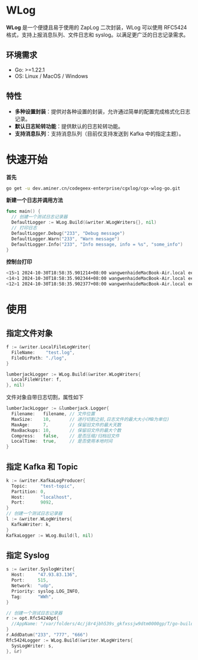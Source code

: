 # WLog

**WLog** 是一个便捷且易于使用的 ZapLog 二次封装，WLog 可以使用 RFC5424 格式，支持上报消息队列、文件日志和 syslog。以满足更广泛的日志记录需求。

## 环境需求

- Go: >=1.22.1
- OS: Linux / MacOS / Windows

## 特性

- **多种设置封装**：提供对各种设置的封装，允许通过简单的配置完成格式化日志记录。
- **默认日志轮转功能**：提供默认的日志轮转功能。
- **支持消息队列**：支持消息队列（目前仅支持发送到 Kafka 中的指定主题）。

# 快速开始

**首先**

```bash
go get -u dev.aminer.cn/codegeex-enterprise/cgxlog/cgx-wlog-go.git
```

**新建一个日志并调用方法**

```go
func main() {
  // 创建一个测试日志记录器
  DefaultLogger := WLog.Build(&writer.WLogWriters{}, nil)
  // 打印日志
  DefaultLogger.Debug("233", "Debug message")
  DefaultLogger.Warn("233", "Warn message")
  DefaultLogger.Info("233", "Info message, info = %s", "some_info")
}
```

**控制台打印**

```bash
<15>1 2024-10-30T18:58:35.901214+08:00 wangwenhaideMacBook-Air.local eex_enterprise_wlog_test__TestDefaultLogger.test 67231 233 [] Debug message
<14>1 2024-10-30T18:58:35.902344+08:00 wangwenhaideMacBook-Air.local eex_enterprise_wlog_test__TestDefaultLogger.test 67231 233 [] Info message
<12>1 2024-10-30T18:58:35.902377+08:00 wangwenhaideMacBook-Air.local eex_enterprise_wlog_test__TestDefaultLogger.test 67231 233 [] Warn message
```

# 使用

## 指定文件对象

```go
f := &writer.LocalFileLogWriter{
  FileName:    "test.log",
  FileDirPath: "./log",
}

lumberjackLogger := WLog.Build(&writer.WLogWriters{
  LocalFileWriter: f,
}, nil)
```

文件对象自带日志切割，属性如下

```go
lumberJackLogger := &lumberjack.Logger{
  Filename:   filename, // 文件位置
  MaxSize:    10,       // 进行切割之前,日志文件的最大大小(MB为单位)
  MaxAge:     7,        // 保留旧文件的最大天数
  MaxBackups: 10,       // 保留旧文件的最大个数
  Compress:   false,    // 是否压缩/归档旧文件
  LocalTime:  true,     // 是否使用本地时间
}
```

## 指定 Kafka 和 Topic

```go
k := &writer.KafkaLogProducer{
  Topic:     "test-topic",
  Partition: 0,
  Host:      "localhost",
  Port:      9092,
}
// 创建一个测试日志记录器
l := &writer.WLogWriters{
  KafkaWriter: k,
}
KafkaLogger := WLog.Build(l, nil)
```

## 指定 Syslog

```go
s := &writer.SyslogWriter{
  Host:     "47.93.83.136",
  Port:     515,
  Network:  "udp",
  Priority: syslog.LOG_INFO,
  Tag:      "WWh",
}

// 创建一个测试日志记录器
r := opt.Rfc5424Opt{
  //AppName: "/var/folders/4c/j8r4jbh539s_gkfxssjw9dtm0000gp/T/go-build2659986742/b001/exe/main",
}
r.AddDatum("233", "777", "666")
Rfc5424Logger := WLog.Build(&writer.WLogWriters{
  SysLogWriter: s,
}, &r)
```
